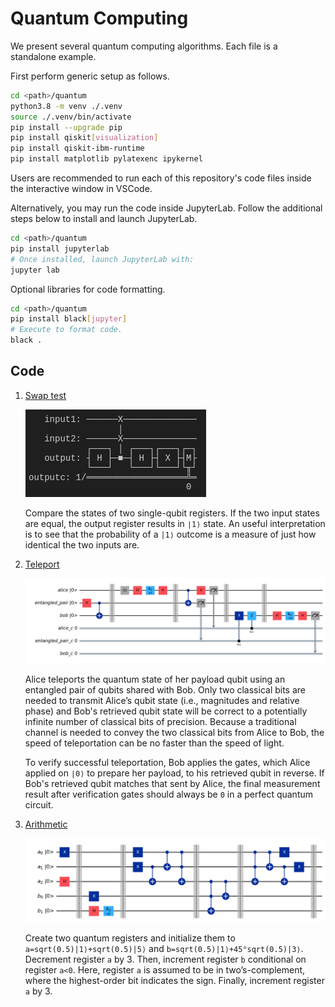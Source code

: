 # Quantum Computing

We present several quantum computing algorithms. Each file is a standalone example.

First perform generic setup as follows.  

```bash
cd <path>/quantum
python3.8 -m venv ./.venv
source ./.venv/bin/activate
pip install --upgrade pip
pip install qiskit[visualization]
pip install qiskit-ibm-runtime
pip install matplotlib pylatexenc ipykernel
```

Users are recommended to run each of this repository's code files inside the interactive window in VSCode.

Alternatively, you may run the code inside JupyterLab. Follow the additional steps below to install and launch JupyterLab.
```bash
cd <path>/quantum
pip install jupyterlab
# Once installed, launch JupyterLab with:
jupyter lab
```

Optional libraries for code formatting.
```bash
cd <path>/quantum
pip install black[jupyter]
# Execute to format code.
black .
```

## Code

1. [Swap test](swap_test.py)

    ![](docs/_static/swap_test.png)

    Compare the states of two single-qubit registers. If the two input states are equal, the output register results in `∣1⟩` state. An useful interpretation is to see that the probability of a `|1⟩` outcome is a measure of just how identical the two inputs are.

1. [Teleport](teleport.py) 

    ![](docs/_static/teleport.png)

    Alice teleports the quantum state of her payload qubit using an entangled pair of qubits shared with Bob. Only two classical bits are needed to transmit Alice’s qubit state (i.e., magnitudes and relative phase) and Bob's retrieved qubit state will be correct to a potentially infinite number of classical bits of precision. Because a traditional channel is needed to convey the two classical bits from Alice to Bob, the speed of teleportation can be no faster than the speed of light. <br>

    To verify successful teleportation, Bob applies the gates, which Alice applied on `∣0⟩` to prepare her payload, to his retrieved qubit in reverse. If Bob's retrieved qubit matches that sent by Alice, the final measurement result after verification gates should always be `0` in a perfect quantum circuit.

1. [Arithmetic](arithmetic.py)

    ![](docs/_static/arithmetic.png)

    Create two quantum registers and initialize them to `a=sqrt(0.5)|1⟩+sqrt(0.5)|5⟩` and `b=sqrt(0.5)|1⟩+45°sqrt(0.5)|3⟩`. Decrement register `a` by 3. Then, increment register `b` conditional on register `a<0`. Here, register `a` is assumed to be in two’s-complement, where the highest-order bit indicates the sign. Finally, increment register `a` by 3.

